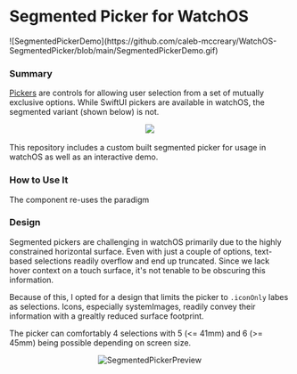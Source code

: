  # Segmented Picker for WatchOS

<p align="center">
</p>
![SegmentedPickerDemo](https://github.com/caleb-mccreary/WatchOS-SegmentedPicker/blob/main/SegmentedPickerDemo.gif)

### Summary
[Pickers](https://developer.apple.com/documentation/swiftui/picker) are controls for allowing user selection from a set of mutually exclusive options. 
While SwiftUI pickers are available in watchOS, the segmented variant (shown below) is not.
<p align="center">
  <Img src="https://docs-assets.developer.apple.com/published/98a60cede646d5cd2342c8d68c01b1b3/Picker-3-iOS~dark@2x.png">
</p>
 
This repository includes a custom built segmented picker for usage in watchOS as well as an interactive demo.

### How to Use It
The component re-uses the paradigm 

### Design
Segmented pickers are challenging in watchOS primarily due to the highly constrained horizontal surface. Even with just a couple of options, text-based selections
readily overflow and end up truncated. Since we lack hover context on a touch surface, it's not tenable to be obscuring this information.

Because of this, I opted for a design that limits the picker to `.iconOnly` labes as selections. Icons, especially systemImages, readily convey their information
with a grealtly reduced surface footprint. 

The picker can comfortably 4 selections with 5 (<= 41mm) and 6 (>= 45mm) being possible depending on screen size.
<p align="center">
  <img width="300" alt="SegmentedPickerPreview" src="https://github.com/caleb-mccreary/WatchOS-SegmentedPicker/assets/17240610/a081ab88-b1f8-445b-ad29-608d78c27e41">
</p>
